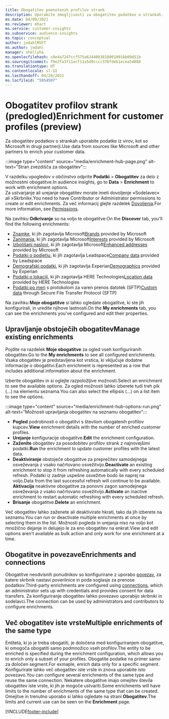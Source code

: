 ```yaml
---
title: Obogatitev poenotenih profilov strank
description: Uporabite zmogljivosti za obogatitev podatkov o strankah.
ms.date: 04/09/2021
ms.reviewer: mhart
ms.service: customer-insights
ms.subservice: audience-insights
ms.topic: conceptual
author: jodahlMSFT
ms.author: jodahl
manager: shellyha
ms.openlocfilehash: c8e4a7247ccf575a62440038180010916b09d51b
ms.sourcegitcommit: f9e2fa3f11ecf11a5d9cccc376fdeb1ecea54880
ms.translationtype: HT
ms.contentlocale: sl-SI
ms.lasthandoff: 04/28/2021
ms.locfileid: "5954507"
---
```

# <a name="enrichment-for-customer-profiles-preview"></a><span data-ttu-id="cb044-103">Obogatitev profilov strank (predogled)</span><span class="sxs-lookup"><span data-stu-id="cb044-103">Enrichment for customer profiles (preview)</span></span>

<span data-ttu-id="cb044-104">Za obogatitev podatkov o strankah uporabite podatke iz virov, kot so Microsoft in drugi partnerji.</span><span class="sxs-lookup"><span data-stu-id="cb044-104">Use data from sources like Microsoft and other partners to enrich your customer data.</span></span>

:::image type="content" source="media/enrichment-hub-page.png" alt-text="Stran zvezdišča za obogatitev":::

<span data-ttu-id="cb044-106">V razdelku vpogledov v občinstvo odprite **Podatki** > **Obogatitev** za delo z možnostmi obogatitve.</span><span class="sxs-lookup"><span data-stu-id="cb044-106">In audience insights, go to **Data** > **Enrichment** to work with enrichment options.</span></span>    
<span data-ttu-id="cb044-107">Za ustvarjanje ali urejanje obogatitev morate imeti dovoljenje »Sodelavec« ali »Skrbnik«.</span><span class="sxs-lookup"><span data-stu-id="cb044-107">You need to have Contributor or Administrator permissions to create or edit enrichments.</span></span> <span data-ttu-id="cb044-108">Za več informacij glejte razdelek [Dovoljenja](permissions.md).</span><span class="sxs-lookup"><span data-stu-id="cb044-108">For more information, see [Permissions](permissions.md).</span></span>

<span data-ttu-id="cb044-109">Na zavihku **Odkrivanje** so na voljo te obogatitve:</span><span class="sxs-lookup"><span data-stu-id="cb044-109">On the **Discover** tab, you'll find the following enrichments:</span></span>

- <span data-ttu-id="cb044-110">[Znamke](enrichment-microsoft.md), ki jih zagotavlja Microsoft</span><span class="sxs-lookup"><span data-stu-id="cb044-110">[Brands](enrichment-microsoft.md) provided by Microsoft</span></span>
- <span data-ttu-id="cb044-111">[Zanimanja](enrichment-microsoft.md), ki jih zagotavlja Microsoft</span><span class="sxs-lookup"><span data-stu-id="cb044-111">[Interests](enrichment-microsoft.md) provided by Microsoft</span></span>
- <span data-ttu-id="cb044-112">[Izboljšani naslovi](enrichment-enhanced-addresses.md), ki jih zagotavlja Microsoft</span><span class="sxs-lookup"><span data-stu-id="cb044-112">[Enhanced addresses](enrichment-enhanced-addresses.md) provided by Microsoft</span></span>
- <span data-ttu-id="cb044-113">[Podatki o podjetju](enrichment-leadspace.md), ki jih zagotavlja Leadspace</span><span class="sxs-lookup"><span data-stu-id="cb044-113">[Company data](enrichment-leadspace.md) provided by Leadspace</span></span>
- <span data-ttu-id="cb044-114">[Demografski podatki](enrichment-experian.md), ki jih zagotavlja Experian</span><span class="sxs-lookup"><span data-stu-id="cb044-114">[Demographics](enrichment-experian.md) provided by Experian</span></span>
- <span data-ttu-id="cb044-115">[Podatki o lokaciji](enrichment-here.md), ki jih zagotavlja HERE Technologies</span><span class="sxs-lookup"><span data-stu-id="cb044-115">[Location data](enrichment-here.md) provided by HERE Technologies</span></span>
- <span data-ttu-id="cb044-116">[Podatki po meri](enrichment-SFTP-custom-import.md) s protokolom za varen prenos datotek (SFTP)</span><span class="sxs-lookup"><span data-stu-id="cb044-116">[Custom data](enrichment-SFTP-custom-import.md) through Secure File Transfer Protocol (SFTP)</span></span>

<span data-ttu-id="cb044-117">Na zavihku **Moje obogatitve** si lahko ogledate obogatitve, ki ste jih konfigurirali, in uredite njihove lastnosti.</span><span class="sxs-lookup"><span data-stu-id="cb044-117">On the **My enrichments** tab, you can see the enrichments you've configured and edit their properties.</span></span>

## <a name="manage-existing-enrichments"></a><span data-ttu-id="cb044-118">Upravljanje obstoječih obogatitev</span><span class="sxs-lookup"><span data-stu-id="cb044-118">Manage existing enrichments</span></span>

<span data-ttu-id="cb044-119">Pojdite na razdelek **Moje obogatitve** za ogled vseh konfiguriranih obogatitev.</span><span class="sxs-lookup"><span data-stu-id="cb044-119">Go to the **My enrichments** to see all configured enrichments.</span></span> <span data-ttu-id="cb044-120">Vsaka obogatitev je predstavljena kot vrstica, ki vključuje dodatne informacije o obogatitvi.</span><span class="sxs-lookup"><span data-stu-id="cb044-120">Each enrichment is represented as a row that includes additional information about the enrichment.</span></span>

<span data-ttu-id="cb044-121">Izberite obogatitev in si oglejte razpoložljive možnosti.</span><span class="sxs-lookup"><span data-stu-id="cb044-121">Select an enrichment to see the available options.</span></span> <span data-ttu-id="cb044-122">Za ogled možnosti lahko izberete tudi treh pik (...) na elementu seznama.</span><span class="sxs-lookup"><span data-stu-id="cb044-122">You can also select the ellipsis (...) on a list item to see the options.</span></span>

:::image type="content" source="media/enrichment-hub-options-run.png" alt-text="Možnosti upravljanja obogatitev na seznamu obogatitev":::

- <span data-ttu-id="cb044-124">**Pogled** podrobnosti o obogatitvi s številom obogatenih profilov kupcev.</span><span class="sxs-lookup"><span data-stu-id="cb044-124">**View** enrichment details with the number of enriched customer profiles.</span></span>
- <span data-ttu-id="cb044-125">**Urejanje** konfiguracije obogatitve.</span><span class="sxs-lookup"><span data-stu-id="cb044-125">**Edit** the enrichment configuration.</span></span>
- <span data-ttu-id="cb044-126">**Zaženite** obogatitev za posodobitev profilov strank z najnovejšimi podatki.</span><span class="sxs-lookup"><span data-stu-id="cb044-126">**Run** the enrichment to update customer profiles with the latest data.</span></span>
- <span data-ttu-id="cb044-127">**Deaktiviranje** obstoječe obogatitve za preprečitev samodejnega osveževanja z vsako načrtovano osvežitvijo.</span><span class="sxs-lookup"><span data-stu-id="cb044-127">**Deactivate** an existing enrichment to stop it from refreshing automatically with every scheduled refresh.</span></span> <span data-ttu-id="cb044-128">Podatki iz zadnje uspešne osvežitve bodo še naprej na voljo.</span><span class="sxs-lookup"><span data-stu-id="cb044-128">Data from the last successful refresh will continue to be available.</span></span> <span data-ttu-id="cb044-129">**Aktivacija** neaktivne obogatitve za ponovni zagon samodejnega osveževanja z vsako načrtovano osvežitvijo.</span><span class="sxs-lookup"><span data-stu-id="cb044-129">**Activate** an inactive enrichment to restart automatic refreshing with every scheduled refresh.</span></span>
- <span data-ttu-id="cb044-130">**Brisanje** obogatitve.</span><span class="sxs-lookup"><span data-stu-id="cb044-130">**Delete** an enrichment.</span></span>

<span data-ttu-id="cb044-131">Več obogatitev lahko zaženete ali deaktivirate hkrati, tako da jih izberete na seznamu.</span><span class="sxs-lookup"><span data-stu-id="cb044-131">You can run or deactivate multiple enrichments at once by selecting them in the list.</span></span> <span data-ttu-id="cb044-132">Možnosti pogleda in urejanja niso na voljo kot množično dejanje in delujejo le za eno obogatitev na enkrat.</span><span class="sxs-lookup"><span data-stu-id="cb044-132">View and edit options aren't available as bulk action and only work for one enrichment at a time.</span></span>

## <a name="enrichments-and-connections"></a><span data-ttu-id="cb044-133">Obogatitve in povezave</span><span class="sxs-lookup"><span data-stu-id="cb044-133">Enrichments and connections</span></span>

<span data-ttu-id="cb044-134">Obogatitve neodvisnih ponudnikov so konfigurirane z uporabo [povezav](connections.md), za katere skrbnik nastavi poverilnice in poda soglasje za prenose podatkov.</span><span class="sxs-lookup"><span data-stu-id="cb044-134">Third-party enrichments are configured using [connections](connections.md), which an administrator sets up with credentials and provides consent for data transfers.</span></span> <span data-ttu-id="cb044-135">Za konfiguriranje obogatitev lahko povezavo uporabijo skrbniki in sodelavci.</span><span class="sxs-lookup"><span data-stu-id="cb044-135">The connection can be used by administrators and contributors to configure enrichments.</span></span>  

## <a name="multiple-enrichments-of-the-same-type"></a><span data-ttu-id="cb044-136">Več obogatitev iste vrste</span><span class="sxs-lookup"><span data-stu-id="cb044-136">Multiple enrichments of the same type</span></span>

<span data-ttu-id="cb044-137">Entiteta, ki jo je treba obogatiti, je določena med konfiguriranjem obogatitve, ki omogoča obogatiti samo podmnožico vseh profilov.</span><span class="sxs-lookup"><span data-stu-id="cb044-137">The entity to be enriched is specified during the enrichment configuration, which allows you to enrich only a subset of your profiles.</span></span> <span data-ttu-id="cb044-138">Obogatite podatke na primer samo za določen segment.</span><span class="sxs-lookup"><span data-stu-id="cb044-138">For exmaple, enrich data only for a specific segment.</span></span> <span data-ttu-id="cb044-139">Konfigurirate lahko več obogatitev iste vrste in znova uporabite isto povezavo.</span><span class="sxs-lookup"><span data-stu-id="cb044-139">You can configure several enrichments of the same type and reuse the same connection.</span></span> <span data-ttu-id="cb044-140">Nekatere obogatitve imajo omejitev števila obogatitev iste vrste, ki jih je mogoče ustvariti.</span><span class="sxs-lookup"><span data-stu-id="cb044-140">Some enrichments will have limits to the number of enrichments of the same type that can be created.</span></span> <span data-ttu-id="cb044-141">Omejitve in trenutno uporabo si lahko ogledate na strani **Obogatitev**.</span><span class="sxs-lookup"><span data-stu-id="cb044-141">The limits and current use can be seen on the **Enrichment** page.</span></span>

[!INCLUDE[footer-include](../includes/footer-banner.md)]
